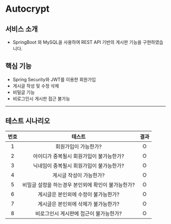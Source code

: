 # Autocrypt

<!-- 서비스 간략설명  -->

## 서비스 소개

- SpringBoot 와 MySQL을 사용하여 REST API 기반의 게시판 기능을 구현하였습니다.

## 핵심 기능
- Spring Security와 JWT를 이용한 회원가입
- 게시글 작성 및 수정 삭제
- 비밀글 기능
- 비로그인시 게시판 접근 불가능

---

## 테스트 시나리오


| 번호 |  테스트  |  결과  |                             
| :----: | :----: | :--------: | 
| 1 | 회원가입이 가능한가? |   O   | 
| 2 | 아이디가 중복될시 회원가입이 불가능한가? |   O   | 
| 3 | 닉네임이 중복될시 회원가입이 불가능한가? |   O   | 
| 4 | 게시글 작성이 가능한가? |   O   | 
| 5 | 비밀글 설정을 하는경우 본인외에 확인이 불가능한가? |   O   |
| 6 | 게시글은 본인외에 수정이 불가능한가? |   O   | 
| 7 | 게시글은 본인외에 삭제가 불가능한가? |   O   | 
| 8 | 비로그인시 게시판에 접근이 불가능한가? |   O   | 

